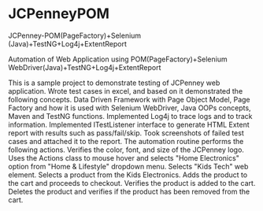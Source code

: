 # JCPenneyPOM
JCPenney-POM(PageFactory)+Selenium (Java)+TestNG+Log4j+ExtentReport

Automation of Web Application using POM(PageFactory)+Selenium WebDriver(Java)+TestNG+Log4j+ExtentReport

This is a sample project to demonstrate testing of JCPenney web application. Wrote test cases in excel, and based on
it demonstrated the following concepts. Data Driven Framework with Page Object Model, Page Factory and how it
is used with Selenium WebDriver, Java OOPs concepts, Maven and TestNG functions. Implemented Log4j to trace
logs and to track information. Implemented ITestListener interface to generate HTML Extent report with results such
as pass/fail/skip. Took screenshots of failed test cases and attached it to the report. The automation routine performs
the following actions.
Verifies the color, font, and size of the JCPenney logo.
Uses the Actions class to mouse hover and selects "Home Electronics" option from "Home & Lifestyle" dropdown
menu.
Selects "Kids Tech" web element.
Selects a product from the Kids Electronics.
Adds the product to the cart and proceeds to checkout.
Verifies the product is added to the cart.
Deletes the product and verifies if the product has been removed from the cart.
